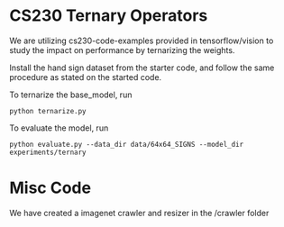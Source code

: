 # CS230 Ternary Operators
We are utilizing cs230-code-examples provided in tensorflow/vision to study the impact on performance by ternarizing the weights.

Install the hand sign dataset from the starter code, and follow the same procedure as stated on the started code.

To ternarize the base_model, run
```
python ternarize.py
```

To evaluate the model, run
```
python evaluate.py --data_dir data/64x64_SIGNS --model_dir experiments/ternary
```

# Misc Code
We have created a imagenet crawler and resizer in the /crawler folder
